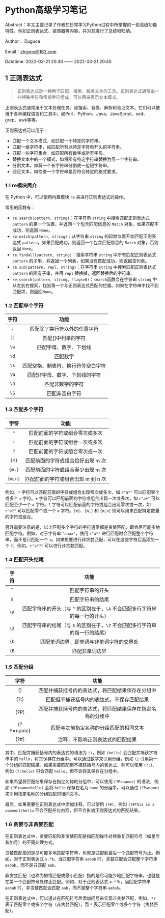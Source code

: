 # Python高级学习笔记

Abstract：本文主要记录了作者在日常学习Python过程中所掌握的一些高级功能特性，例如正则表达式、装饰器等内容，并对其进行了总结和归纳。

Author： Duguce

Email：zhgyqc@163.com

Datetime:  2022-03-21 20:40 —— 2022-03-21 20:40

## 1 正则表达式

> 正则表达式是一种用于匹配、搜索、替换文本的工具。正则表达式通常由一些特殊字符和常规字符组成，可以用来表示文本模式。

正则表达式通常用于文本处理任务，如搜索、替换、解析和验证文本。它们可以被用于各种编程语言和工具中，如Perl、Python、Java、JavaScript、sed、grep、awk等等。

正则表达式可以用于：

- 匹配一个文本模式，如匹配一个特定的字符串。
- 匹配一组字符串，如匹配所有以特定字符串开头的字符串。
- 匹配一些字符集合，如匹配所有数字或所有字母。
- 替换文本中的一个模式，如将所有特定字符串替换为另一个字符串。
- 分割文本，如将一个长字符串分割成一组短字符串。
- 验证文本，如检查一个字符串是否符合特定的格式要求。

### 1.1 re模块简介

在 Python 中，可以使用内置模块 `re` 来进行正则表达式的操作。

常用的函数有：

- `re.search(pattern, string)`：在字符串 `string` 中搜索匹配正则表达式 `pattern` 的第一个位置，并返回一个包含匹配信息的 `Match` 对象，如果匹配不成功，则返回 `None`。
- `re.match(pattern, string)`：从字符串 `string` 的起始位置开始匹配正则表达式 `pattern`，如果匹配成功，则返回一个包含匹配信息的 `Match` 对象，否则返回 `None`。
- `re.findall(pattern, string)`：搜索字符串 `string` 中所有匹配正则表达式 `pattern` 的子串，并返回一个列表，如果没有匹配成功，则返回空列表。
- `re.sub(pattern, repl, string)`：在字符串 `string` 中搜索匹配正则表达式 `pattern` 的所有子串，并用 `repl` 替换掉，返回替换后的字符串。
- `re.search(pattern, string, flags=0)`：`search`函数会在字符串 `string` 中从左到右搜索，找到第一个与正则表达式匹配的位置。如果在字符串中找不到匹配项，则返回`None`。

### 1.2 匹配单个字符

| 字符 |                功能                |
| :--: | :--------------------------------: |
| `.`  |    匹配除了换行符以外的任意字符    |
| `[]` |         匹配[]中列举的字符         |
| `\w` |       匹配字母、数字、下划线       |
| `\d` |              匹配数字              |
| `\s` | 匹配空格、制表符、换行符等空白字符 |
| `\W` |   匹配非字母、数字、下划线的字符   |
| `\D` |          匹配非数字的字符          |
| `\S` |           匹配非空白字符           |

### 1.3 匹配多个字符

|  字符   |                功能                |
| :-----: | :--------------------------------: |
|   `*`   |   匹配前面的字符或组合零次或多次   |
|   `+`   |   匹配前面的字符或组合一次或多次   |
|   `?`   |   匹配前面的字符或组合零次或一次   |
|  `{m}`  | 匹配前面的字符或组合恰好出现 m 次  |
| `{m,}`  | 匹配前面的字符或组合至少出现 m 次  |
| `{m,n}` | 匹配前面的字符或组合出现 m 到 n 次 |

例如，`*` 字符可以匹配前面的字符或组合出现零次或多次，如 `r"a*"` 可以匹配零个或多个 `a` 字符。`+` 字符可以匹配前面的字符或组合出现一次或多次，如 `r"a+"` 可以匹配至少一个 `a` 字符。`?` 字符可以匹配前面的字符或组合出现零次或一次，如 `r"a?"` 可以匹配零个或一个 `a` 字符。`{m}`、`{m,}` 和 `{m,n}` 则可以用来匹配特定数量的字符或组合。

另外需要注意的是，以上匹配多个字符的字符通常都是贪婪匹配，即会尽可能多地匹配字符。例如，对于字符串 `"aaaa"`，使用 `r"a*"` 进行匹配时会匹配整个字符串，而不是只匹配一个 `a`。如果想要进行非贪婪匹配，可以在这些字符后面添加一个 `?`，例如，`r"a*?"` 可以进行非贪婪匹配。

### 1.4 匹配开头结尾

| 字符 |                             功能                             |
| :--: | :----------------------------------------------------------: |
| `^`  |                       匹配字符串的开头                       |
| `$`  |                       匹配字符串的结尾                       |
| `\A` | 匹配字符串的开头（与 `^` 的区别在于，`\A` 不会匹配多行字符串的每一行的开头） |
| `\Z` | 匹配字符串的结尾（与 `$` 的区别在于，`\Z` 不会匹配多行字符串的每一行的结尾） |
| `\b` |           匹配单词边界，即单词与非单词字符的交界处           |
| `\B` |                        匹配非单词边界                        |

### 1.5 匹配分组

|    字符    |                            功能                            |
| :--------: | :--------------------------------------------------------: |
|     ()     |      匹配并捕获括号内的表达式，将匹配结果保存在分组中      |
|    (?:)    |         匹配但不捕获括号内的表达式，不保存匹配结果         |
| (?P<name>) | 匹配并捕获括号内的表达式，将匹配结果保存在指定名称的分组中 |
| (?P=name)  |           匹配与之前指定名称的分组匹配的相同文本           |
|    (?#)    |              注释，不影响正则表达式的匹配结果              |

其中，匹配并捕获括号内的表达式的语法为 `()`，例如 `(hello)` 会匹配并捕获字符串中的 `hello`，将其保存在分组中。可以通过数字来引用分组，例如 `\1` 引用第一个分组的匹配结果。如果需要匹配但不捕获括号内的表达式，则可以使用 `(?:)`，例如 `(?:hello)` 只会匹配 `hello`，但不会将其保存在分组中。

如果希望将匹配结果保存在指定名称的分组中，可以使用 `(?P<name>)` 的语法，例如 `(?P<name>hello)` 会将 `hello` 保存在名为 `name` 的分组中。可以通过 `(?P=name)` 来引用指定名称的分组匹配的相同文本。

最后，如果需要在正则表达式中添加注释，可以使用 `(?#)`，例如 `(?#This is a comment)hello` 不会匹配任何内容，但不会影响正则表达式的匹配结果。

### 1.6 贪婪与非贪婪匹配

在正则表达式中，贪婪匹配和非贪婪匹配是指匹配操作对待重复匹配符号（如星号和加号）的不同处理方式。

贪婪匹配指的是尽可能多地匹配字符串，也就是匹配到最后一个匹配符号为止。例如，对于正则表达式 `a.*b`，当匹配字符串 `aabab` 时，贪婪匹配会匹配整个字符串 `aabab`，而不是只匹配 `aab`。

非贪婪匹配（也称为懒惰匹配或最小匹配）指的是尽可能少地匹配字符串，也就是在第一个匹配符号处停止匹配。例如，对于正则表达式 `a.*?b`，当匹配字符串 `aabab` 时，非贪婪匹配会匹配 `aab`，而不是整个字符串 `aabab`。

在正则表达式中，可以通过在匹配符号后添加问号来实现非贪婪匹配，例如，`*?` 表示匹配零个或多个字符（非贪婪匹配），而 `*` 表示匹配零个或多个字符（贪婪匹配）。